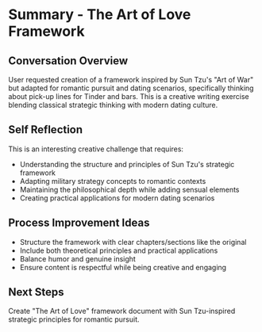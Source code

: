 # Summary - The Art of Love Framework

## Conversation Overview
User requested creation of a framework inspired by Sun Tzu's "Art of War" but adapted for romantic pursuit and dating scenarios, specifically thinking about pick-up lines for Tinder and bars. This is a creative writing exercise blending classical strategic thinking with modern dating culture.

## Self Reflection
This is an interesting creative challenge that requires:
- Understanding the structure and principles of Sun Tzu's strategic framework
- Adapting military strategy concepts to romantic contexts
- Maintaining the philosophical depth while adding sensual elements
- Creating practical applications for modern dating scenarios

## Process Improvement Ideas
- Structure the framework with clear chapters/sections like the original
- Include both theoretical principles and practical applications
- Balance humor and genuine insight
- Ensure content is respectful while being creative and engaging

## Next Steps
Create "The Art of Love" framework document with Sun Tzu-inspired strategic principles for romantic pursuit.

